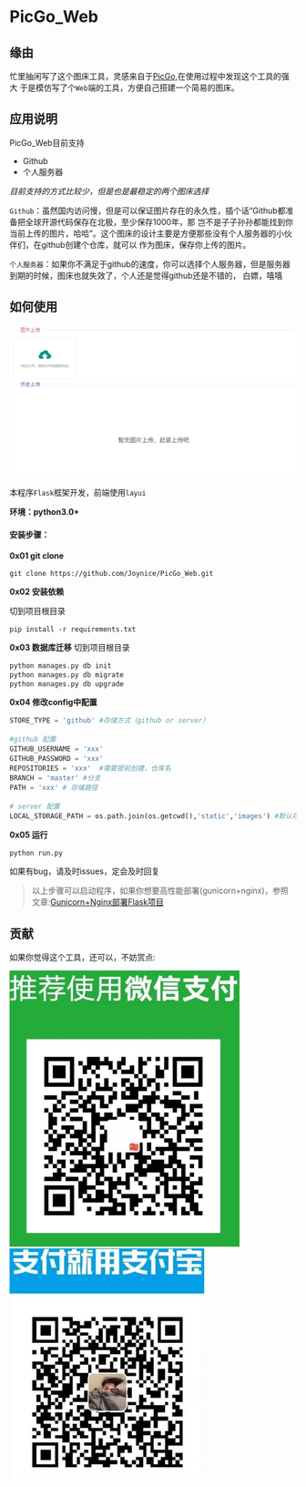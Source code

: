 # PicGo_Web

## 缘由

忙里抽闲写了这个图床工具，灵感来自于[PicGo](https://github.com/Molunerfinn/PicGo),在使用过程中发现这个工具的强大
于是模仿写了个`Web`端的工具，方便自己搭建一个简易的图床。

## 应用说明

PicGo_Web目前支持

- Github
- 个人服务器

*目前支持的方式比较少，但是也是最稳定的两个图床选择*

`Github`：虽然国内访问慢，但是可以保证图片存在的永久性，插个话“Github都准备把全球开源代码保存在北极，至少保存1000年，那
岂不是子子孙孙都能找到你当前上传的图片，哈哈”。这个图床的设计主要是方便那些没有个人服务器的小伙伴们，在github创建个仓库，就可以
作为图床，保存你上传的图片。

`个人服务器`：如果你不满足于github的速度，你可以选择个人服务器，但是服务器到期的时候，图床也就失效了，个人还是觉得github还是不错的，
白嫖，嘻嘻

## 如何使用

![界面](https://raw.githubusercontent.com/Joynice/image/master/img/picweb.JPG)

本程序`Flask`框架开发，前端使用`layui`

**环境：python3.0+**

#### 安装步骤：

**0x01 git clone**
 ```text
git clone https://github.com/Joynice/PicGo_Web.git
```

**0x02 安装依赖**

切到项目根目录
```text
pip install -r requirements.txt
```

**0x03 数据库迁移**
切到项目根目录
```text
python manages.py db init
python manages.py db migrate
python manages.py db upgrade
```

**0x04 修改config中配置**
```python
STORE_TYPE = 'github' #存储方式（github or server）

#github 配置
GITHUB_USERNAME = 'xxx'
GITHUB_PASSWORD = 'xxx'
REPOSITORIES = 'xxx'  #需要提前创建，仓库名
BRANCH = 'master' #分支
PATH = 'xxx' # 存储路径

# server 配置
LOCAL_STORAGE_PATH = os.path.join(os.getcwd(),'static','images') #默认存储到项目static/images文件夹下
```

**0x05 运行**
```text
python run.py
```
如果有bug，请及时issues，定会及时回复

> 以上步骤可以启动程序，如果你想要高性能部署(gunicorn+nginx)，参照文章:[Gunicorn+Nginx部署Flask项目](http://lr.dropsec.xyz/2019/12/14/Gunicorn-Nginx%E9%83%A8%E7%BD%B2Flask%E9%A1%B9%E7%9B%AE/)

## 贡献

如果你觉得这个工具，还可以，不妨赏点:

![微信](https://raw.githubusercontent.com/Joynice/image/master/img/wx.JPG)
![支付宝](https://raw.githubusercontent.com/Joynice/image/master/img/zfb.JPG)
